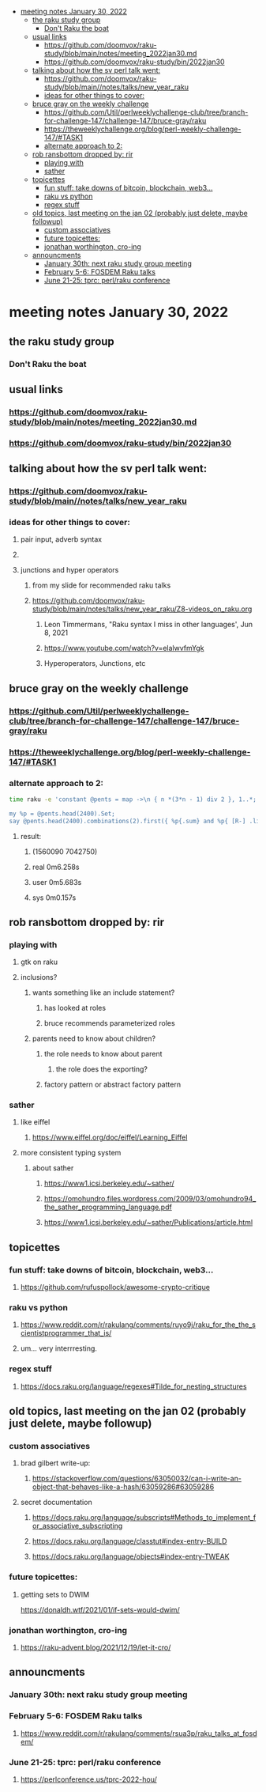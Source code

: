 - [meeting notes January 30, 2022](#org1ee76b2)
  - [the raku study group](#org1b7c4e1)
    - [Don't Raku the boat](#org5f0d4a4)
  - [usual links](#orge18a378)
    - [<https://github.com/doomvox/raku-study/blob/main/notes/meeting_2022jan30.md>](#org231bf72)
    - [<https://github.com/doomvox/raku-study/bin/2022jan30>](#org095b011)
  - [talking about how the sv perl talk went:](#orge744a29)
    - [<https://github.com/doomvox/raku-study/blob/main//notes/talks/new_year_raku>](#org65c091c)
    - [ideas for other things to cover:](#org6199b34)
  - [bruce gray on the weekly challenge](#orgc4f4d69)
    - [<https://github.com/Util/perlweeklychallenge-club/tree/branch-for-challenge-147/challenge-147/bruce-gray/raku>](#orgbe0c8b3)
    - [<https://theweeklychallenge.org/blog/perl-weekly-challenge-147/#TASK1>](#org00944c1)
    - [alternate approach to 2:](#org0345168)
  - [rob ransbottom dropped by: rir](#orgc490d80)
    - [playing with](#org5ae42ec)
    - [sather](#orgb041cba)
  - [topicettes](#org9dcc3b2)
    - [fun stuff: take downs of bitcoin, blockchain, web3&#x2026;](#orgb05e4fa)
    - [raku vs python](#orgd3b39da)
    - [regex stuff](#org76d9fca)
  - [old topics, last meeting on the jan 02 (probably just delete, maybe followup)](#org066ff86)
    - [custom associatives](#org296f5c5)
    - [future topicettes:](#orga5856f0)
    - [jonathan worthington, cro-ing](#org26fc41e)
  - [announcments](#org280c029)
    - [January 30th: next raku study group meeting](#org0ca32a0)
    - [February 5-6: FOSDEM Raku talks](#orgd5a482c)
    - [June 21-25: tprc: perl/raku conference](#org5857ded)


<a id="org1ee76b2"></a>

# meeting notes January 30, 2022


<a id="org1b7c4e1"></a>

## the raku study group


<a id="org5f0d4a4"></a>

### Don't Raku the boat


<a id="orge18a378"></a>

## usual links


<a id="org231bf72"></a>

### <https://github.com/doomvox/raku-study/blob/main/notes/meeting_2022jan30.md>


<a id="org095b011"></a>

### <https://github.com/doomvox/raku-study/bin/2022jan30>


<a id="orge744a29"></a>

## talking about how the sv perl talk went:


<a id="org65c091c"></a>

### <https://github.com/doomvox/raku-study/blob/main//notes/talks/new_year_raku>


<a id="org6199b34"></a>

### ideas for other things to cover:

1.  pair input, adverb syntax

2.  

3.  junctions and hyper operators

    1.  from my slide for recommended raku talks
    
    2.  <https://github.com/doomvox/raku-study/blob/main/notes/talks/new_year_raku/Z8-videos_on_raku.org>
    
        1.  Leon Timmermans, "Raku syntax I miss in other languages', Jun 8, 2021
        
        2.  <https://www.youtube.com/watch?v=elalwvfmYgk>
        
        3.  Hyperoperators, Junctions, etc


<a id="orgc4f4d69"></a>

## bruce gray on the weekly challenge


<a id="orgbe0c8b3"></a>

### <https://github.com/Util/perlweeklychallenge-club/tree/branch-for-challenge-147/challenge-147/bruce-gray/raku>


<a id="org00944c1"></a>

### <https://theweeklychallenge.org/blog/perl-weekly-challenge-147/#TASK1>


<a id="org0345168"></a>

### alternate approach to 2:

```sh
time raku -e 'constant @pents = map ->\n { n *(3*n - 1) div 2 }, 1..*;

my %p = @pents.head(2400).Set;
say @pents.head(2400).combinations(2).first({ %p{.sum} and %p{ [R-] .list } });'
```

1.  result:

    1.  (1560090 7042750)
    
    2.  real 0m6.258s
    
    3.  user 0m5.683s
    
    4.  sys 0m0.157s


<a id="orgc490d80"></a>

## rob ransbottom dropped by: rir


<a id="org5ae42ec"></a>

### playing with

1.  gtk on raku

2.  inclusions?

    1.  wants something like an include statement?
    
        1.  has looked at roles
        
        2.  bruce recommends parameterized roles
    
    2.  parents need to know about children?
    
        1.  the role needs to know about parent
        
            1.  the role does the exporting?
        
        2.  factory pattern or abstract factory pattern


<a id="orgb041cba"></a>

### sather

1.  like eiffel

    1.  <https://www.eiffel.org/doc/eiffel/Learning_Eiffel>

2.  more consistent typing system

    1.  about sather
    
        1.  <https://www1.icsi.berkeley.edu/~sather/>
        
        2.  <https://omohundro.files.wordpress.com/2009/03/omohundro94_the_sather_programming_language.pdf>
        
        3.  <https://www1.icsi.berkeley.edu/~sather/Publications/article.html>


<a id="org9dcc3b2"></a>

## topicettes


<a id="orgb05e4fa"></a>

### fun stuff: take downs of bitcoin, blockchain, web3&#x2026;

1.  <https://github.com/rufuspollock/awesome-crypto-critique>


<a id="orgd3b39da"></a>

### raku vs python

1.  <https://www.reddit.com/r/rakulang/comments/ruyo9j/raku_for_the_the_scientistprogrammer_that_is/>

2.  um&#x2026; very interrresting.


<a id="org76d9fca"></a>

### regex stuff

1.  <https://docs.raku.org/language/regexes#Tilde_for_nesting_structures>


<a id="org066ff86"></a>

## old topics, last meeting on the jan 02 (probably just delete, maybe followup)


<a id="org296f5c5"></a>

### custom associatives

1.  brad gilbert write-up:

    1.  <https://stackoverflow.com/questions/63050032/can-i-write-an-object-that-behaves-like-a-hash/63059286#63059286>

2.  secret documentation

    1.  <https://docs.raku.org/language/subscripts#Methods_to_implement_for_associative_subscripting>
    
    2.  <https://docs.raku.org/language/classtut#index-entry-BUILD>
    
    3.  <https://docs.raku.org/language/objects#index-entry-TWEAK>


<a id="orga5856f0"></a>

### future topicettes:

1.  getting sets to DWIM

    <https://donaldh.wtf/2021/01/if-sets-would-dwim/>


<a id="org26fc41e"></a>

### jonathan worthington, cro-ing

1.  <https://raku-advent.blog/2021/12/19/let-it-cro/>


<a id="org280c029"></a>

## announcments


<a id="org0ca32a0"></a>

### January 30th: next raku study group meeting


<a id="orgd5a482c"></a>

### February 5-6: FOSDEM Raku talks

1.  <https://www.reddit.com/r/rakulang/comments/rsua3p/raku_talks_at_fosdem/>


<a id="org5857ded"></a>

### June 21-25: tprc: perl/raku conference

1.  <https://perlconference.us/tprc-2022-hou/>
